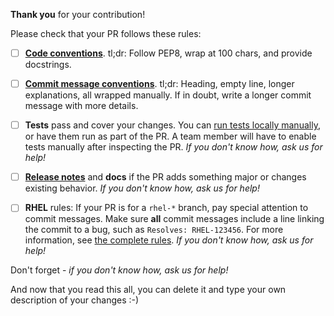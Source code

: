 **Thank you** for your contribution!

Please check that your PR follows these rules:

* [ ] [**Code conventions**](https://anaconda-installer.readthedocs.io/en/latest/contributing.html#code-conventions). tl;dr: Follow PEP8, wrap at 100 chars, and provide docstrings.

* [ ] [**Commit message conventions**](https://anaconda-installer.readthedocs.io/en/latest/commit-log.html). tl;dr: Heading, empty line, longer explanations, all wrapped manually. If in doubt, write a longer commit message with more details.

* [ ] **Tests** pass and cover your changes. You can [run tests locally manually](https://anaconda-installer.readthedocs.io/en/latest/testing.html), or have them run as part of the PR. A team member will have to enable tests manually after inspecting the PR.
  *If you don't know how, ask us for help!*

* [ ] [**Release notes**](https://anaconda-installer.readthedocs.io/en/latest/contributing.html#release-notes) and **docs** if the PR adds something major or changes existing behavior.
  *If you don't know how, ask us for help!*

* [ ] **RHEL** rules: If your PR is for a `rhel-*` branch, pay special attention to commit messages. Make sure **all** commit messages include a line linking the commit to a bug, such as `Resolves: RHEL-123456`. For more information, see [the complete rules](https://anaconda-installer.readthedocs.io/en/latest/commit-log.html).
  *If you don't know how, ask us for help!*

Don't forget - *if you don't know how, ask us for help!*

And now that you read this all, you can delete it and type your own description of your changes :-)
